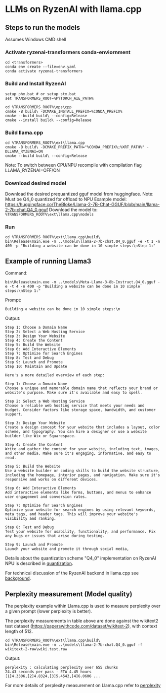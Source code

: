 # LLMs on RyzenAI with llama.cpp

[llama-2-7b-chat-alias]: https://huggingface.co/TheBloke/Llama-2-7B-Chat-GGUF/blob/main/llama-2-7b-chat.Q4_0.gguf
[llama-3-8b-instruct-alias]: https://huggingface.co/QuantFactory/Meta-Llama-3-8B-Instruct-GGUF/blob/main/Meta-Llama-3-8B-Instruct.Q4_0.gguf
[qwen1_5-7b-chat-alias]: https://huggingface.co/Qwen/Qwen1.5-7B-Chat-GGUF/blob/main/qwen1_5-7b-chat-q4_0.gguf
[Phi-3-mini-4k-instruct-alias]: https://huggingface.co/SanctumAI/Phi-3-mini-4k-instruct-GGUF?show_file_info=phi-3-mini-4k-instruct.Q4_0.gguf 



## Steps to run the models
Assumes Windows CMD shell

### Activate ryzenai-transformers conda-enviornment
```console
cd <transformers>
conda env create --file=env.yaml
conda activate ryzenai-transformers
```

### Build and Install RyzenAI
```console
setup_phx.bat # or setup_stx.bat
set TRANSFORMERS_ROOT=%PYTORCH_AIE_PATH%

cd %TRANSFORMERS_ROOT%\ops\cpp
cmake -B build\ -DCMAKE_INSTALL_PREFIX=%CONDA_PREFIX%
cmake --build build\ --config=Release
cmake --install build\ --config=Release
```

### Build llama.cpp
```console
cd %TRANSFORMERS_ROOT%\ext\llama.cpp
cmake -B build\ -DCMAKE_PREFIX_PATH="%CONDA_PREFIX%;%XRT_PATH%" -DLLAMA_RYZENAI=ON
cmake --build build\ --config=Release
```
Note: To switch between CPU/NPU recompile with compilation flag LLAMA_RYZENAI=OFF/ON

### Download desired model
Download the desired prequantized gguf model from huggingface.
Note: Must be Q4_0 quantized for offload to NPU
Example model: https://huggingface.co/TheBloke/Llama-2-7B-Chat-GGUF/blob/main/llama-2-7b-chat.Q4_0.gguf
Download the model to:
`%TRANSFORMERS_ROOT%\ext\llama.cpp\models`

### Run
```console
cd %TRANSFORMERS_ROOT%\ext\llama.cpp\build\
bin\Release\main.exe -m ..\models\llama-2-7b-chat.Q4_0.gguf -e -t 1 -n 400 -p "Building a website can be done in 10 simple steps:\nStep 1:"
```

## Example of running Llama3
Command:
```
bin\Release\main.exe -m ..\models\Meta-Llama-3-8b-Instruct.Q4_0.gguf -e -t 4 -n 400 -p "Building a website can be done in 10 simple steps:\nStep 1:"
```
Prompt:
```
Building a website can be done in 10 simple steps:\n
```
Output:
```
Step 1: Choose a Domain Name
Step 2: Select a Web Hosting Service
Step 3: Design Your Website
Step 4: Create the Content
Step 5: Build the Website
Step 6: Add Interactive Elements
Step 7: Optimize for Search Engines
Step 8: Test and Debug
Step 9: Launch and Promote
Step 10: Maintain and Update

Here's a more detailed overview of each step:

Step 1: Choose a Domain Name
Choose a unique and memorable domain name that reflects your brand or website's purpose. Make sure it's available and easy to spell.

Step 2: Select a Web Hosting Service
Choose a reliable web hosting service that meets your needs and budget. Consider factors like storage space, bandwidth, and customer support.

Step 3: Design Your Website
Create a design concept for your website that includes a layout, color scheme, and typography. You can hire a designer or use a website builder like Wix or Squarespace.

Step 4: Create the Content
Write and gather the content for your website, including text, images, and other media. Make sure it's engaging, informative, and easy to read.

Step 5: Build the Website
Use a website builder or coding skills to build the website structure, including the homepage, interior pages, and navigation. Make sure it's responsive and works on different devices.

Step 6: Add Interactive Elements
Add interactive elements like forms, buttons, and menus to enhance user engagement and conversion rates.

Step 7: Optimize for Search Engines
Optimize your website for search engines by using relevant keywords, meta tags, and header tags. This will improve your website's visibility and ranking.

Step 8: Test and Debug
Test your website for usability, functionality, and performance. Fix any bugs or issues that arise during testing.

Step 9: Launch and Promote
Launch your website and promote it through social media,
```

Details about the quantization scheme "Q4_0" implementation on RyzenAI NPU is described in [quantization](./quantization.md).

For technical discussion of the RyzenAI backend in llama.cpp see [background](./background.md).

## Perplexity measurement (Model quality)
The perplexity example within Llama.cpp is used to measure perplexity over a given prompt (lower perplexity is better).

The perplexity measurements in table above are done against the wikitext2 test dataset (https://paperswithcode.com/dataset/wikitext-2), with context length of 512.

```console
cd %TRANSFORMERS_ROOT%\ext\llama.cpp\build\
bin\Release\main.exe -m ..\models\llama-2-7b-chat.Q4_0.gguf -f wikitext-2-raw\wiki.test.raw
```
Output:
```console
perplexity : calculating perplexity over 655 chunks
24.43 seconds per pass - ETA 4.45 hours
[1]4.3306,[2]4.8324,[3]5.4543,[4]6.0606 ...
```

For more details of perplexity measurement on Llama.cpp refer to [perplexity](../../../ext/llama.cpp/README.md)

